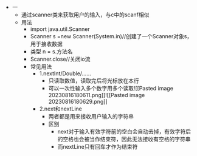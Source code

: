 - 一
	- 通过scanner类来获取用户的输入，与c中的scanf相似
	- 用法
		- import java.util.Scanner
		- Scanner s =new Scanner(System.in)//创建了一个Scanner对象s，用于接收数据
		- 类型 n = s.方法名
		- Scanner.close//关闭io流
		- 常见用法
			- 1.nextInt/Double/……
				- 只读取数值，读取完后将光标放在本行
				- 可以一次性输入多个数字用多个读取![[Pasted image 20230816180611.png]]![[Pasted image 20230816180629.png]]
			- 2.next和nextLine
				- 两者都是用来接收用户输入的字符串
				- 区别
					- next对于输入有效字符前的空白会自动去掉，有效字符后的空格也会被当作结束符，因此无法接收有空格的字符串
					- 而nextLine只有回车才作为结束符